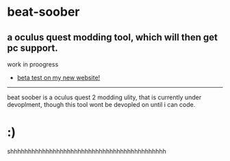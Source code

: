 # beat-soober
a oculus quest modding tool, which will then get pc support.
-
work in proogress
- [beta test on my new website!](http://beatsoober.epizy.com)
--------

beat soober is a oculus quest 2 modding ulity, that is currently under devoplment, though this tool wont be devopled on until i can code.
# :)
shhhhhhhhhhhhhhhhhhhhhhhhhhhhhhhhhhhhhhhhhhhh
